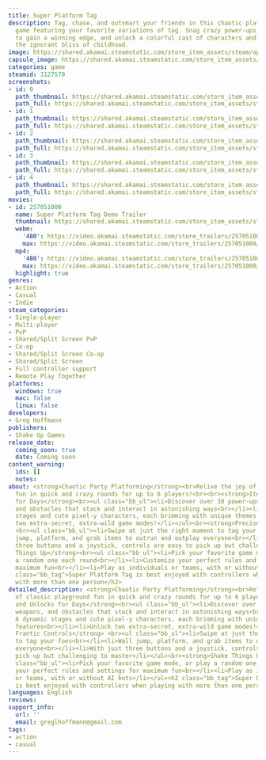 ```yaml
---
title: Super Platform Tag
description: Tag, chase, and outsmart your friends in this chaotic platformer party
  game featuring your favorite variations of tag. Snag crazy power-ups, place obstacles
  to gain a winning edge, and unlock a colorful cast of characters and stages. Enjoy
  the ignorant bliss of childhood.
image: https://shared.akamai.steamstatic.com/store_item_assets/steam/apps/3127570/header.jpg?t=1729631710
capsule_image: https://shared.akamai.steamstatic.com/store_item_assets/steam/apps/3127570/5cff357666f120b7ef8b2abf51a94681bb21803c/capsule_231x87.jpg?t=1729631710
categories: game
steamid: 3127570
screenshots:
- id: 0
  path_thumbnail: https://shared.akamai.steamstatic.com/store_item_assets/steam/apps/3127570/ss_40f5c2a5c49a3b661e30a2b9a93cd191f5091697.600x338.jpg?t=1729631710
  path_full: https://shared.akamai.steamstatic.com/store_item_assets/steam/apps/3127570/ss_40f5c2a5c49a3b661e30a2b9a93cd191f5091697.1920x1080.jpg?t=1729631710
- id: 1
  path_thumbnail: https://shared.akamai.steamstatic.com/store_item_assets/steam/apps/3127570/ss_1778059c4b5042a7e2d9f1fddd40183ee9626d6b.600x338.jpg?t=1729631710
  path_full: https://shared.akamai.steamstatic.com/store_item_assets/steam/apps/3127570/ss_1778059c4b5042a7e2d9f1fddd40183ee9626d6b.1920x1080.jpg?t=1729631710
- id: 2
  path_thumbnail: https://shared.akamai.steamstatic.com/store_item_assets/steam/apps/3127570/ss_caf31f43128e392f6747ee28e8c422985854a8d4.600x338.jpg?t=1729631710
  path_full: https://shared.akamai.steamstatic.com/store_item_assets/steam/apps/3127570/ss_caf31f43128e392f6747ee28e8c422985854a8d4.1920x1080.jpg?t=1729631710
- id: 3
  path_thumbnail: https://shared.akamai.steamstatic.com/store_item_assets/steam/apps/3127570/ss_3c10cbe92b73ae50bdc692ca622b6b234ed627e8.600x338.jpg?t=1729631710
  path_full: https://shared.akamai.steamstatic.com/store_item_assets/steam/apps/3127570/ss_3c10cbe92b73ae50bdc692ca622b6b234ed627e8.1920x1080.jpg?t=1729631710
- id: 4
  path_thumbnail: https://shared.akamai.steamstatic.com/store_item_assets/steam/apps/3127570/ss_cd8e84c37e92527d34a9e90409a5e380617b89f9.600x338.jpg?t=1729631710
  path_full: https://shared.akamai.steamstatic.com/store_item_assets/steam/apps/3127570/ss_cd8e84c37e92527d34a9e90409a5e380617b89f9.1920x1080.jpg?t=1729631710
movies:
- id: 257051000
  name: Super Platform Tag Demo Trailer
  thumbnail: https://shared.akamai.steamstatic.com/store_item_assets/steam/apps/257051000/movie.293x165.jpg?t=1728483920
  webm:
    '480': https://video.akamai.steamstatic.com/store_trailers/257051000/movie480_vp9.webm?t=1728483920
    max: https://video.akamai.steamstatic.com/store_trailers/257051000/movie_max_vp9.webm?t=1728483920
  mp4:
    '480': https://video.akamai.steamstatic.com/store_trailers/257051000/movie480.mp4?t=1728483920
    max: https://video.akamai.steamstatic.com/store_trailers/257051000/movie_max.mp4?t=1728483920
  highlight: true
genres:
- Action
- Casual
- Indie
steam_categories:
- Single-player
- Multi-player
- PvP
- Shared/Split Screen PvP
- Co-op
- Shared/Split Screen Co-op
- Shared/Split Screen
- Full controller support
- Remote Play Together
platforms:
  windows: true
  mac: false
  linux: false
developers:
- Greg Hoffmann
publishers:
- Shake Up Games
release_date:
  coming_soon: true
  date: Coming soon
content_warning:
  ids: []
  notes:
about: <strong>Chaotic Party Platforming</strong><br>Relive the joy of classic playground
  fun in quick and crazy rounds for up to 6 players!<br><br><strong>Items and Unlocks
  for Days</strong><br><ul class="bb_ul"><li>Discover over 30 power-ups, weapons,
  and obstacles that stack and interact in astonishing ways<br></li><li>Unlock 6 dynamic
  stages and cute pixel-y characters, each brimming with unique themes and features<br></li><li>Unlock
  two extra-secret, extra-wild game modes!</li></ul><br><strong>Precise, Frantic Controls</strong>
  <br><ul class="bb_ul"><li>Swipe at just the right moment to tag your foes<br></li><li>Wall
  jump, platform, and grab items to outrun and outplay everyone<br></li><li>With just
  three buttons and a joystick, controls are easy to pick up but challenging to master</li></ul><br><strong>Shake
  Things Up</strong><br><ul class="bb_ul"><li>Pick your favorite game mode, or play
  a random one each round<br></li><li>Customize your perfect rules and settings for
  maximum fun<br></li><li>Play as individuals or teams, with or without AI bots</li></ul><h2
  class="bb_tag">Super Platform Tag is best enjoyed with controllers when playing
  with more than one person</h2>
detailed_description: <strong>Chaotic Party Platforming</strong><br>Relive the joy
  of classic playground fun in quick and crazy rounds for up to 6 players!<br><br><strong>Items
  and Unlocks for Days</strong><br><ul class="bb_ul"><li>Discover over 30 power-ups,
  weapons, and obstacles that stack and interact in astonishing ways<br></li><li>Unlock
  6 dynamic stages and cute pixel-y characters, each brimming with unique themes and
  features<br></li><li>Unlock two extra-secret, extra-wild game modes!</li></ul><br><strong>Precise,
  Frantic Controls</strong> <br><ul class="bb_ul"><li>Swipe at just the right moment
  to tag your foes<br></li><li>Wall jump, platform, and grab items to outrun and outplay
  everyone<br></li><li>With just three buttons and a joystick, controls are easy to
  pick up but challenging to master</li></ul><br><strong>Shake Things Up</strong><br><ul
  class="bb_ul"><li>Pick your favorite game mode, or play a random one each round<br></li><li>Customize
  your perfect rules and settings for maximum fun<br></li><li>Play as individuals
  or teams, with or without AI bots</li></ul><h2 class="bb_tag">Super Platform Tag
  is best enjoyed with controllers when playing with more than one person</h2>
languages: English
reviews:
support_info:
  url: ''
  email: greglhoffmann@gmail.com
tags:
- action
- casual
---
```


